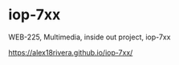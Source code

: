 # iop-7xx
WEB-225, Multimedia, inside out project, iop-7xx

https://alex18rivera.github.io/iop-7xx/
